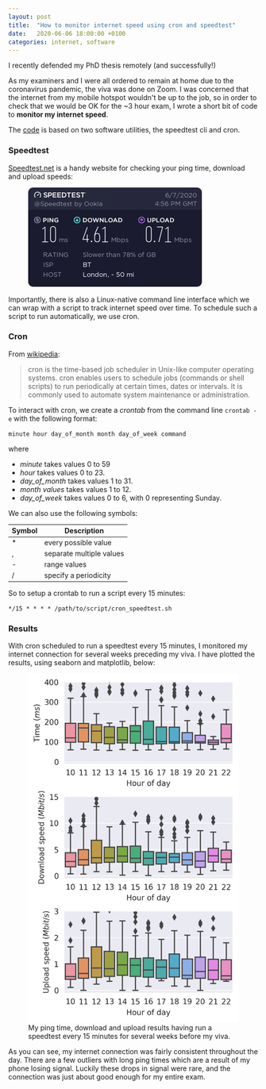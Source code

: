 ```yaml
---
layout: post
title:  "How to monitor internet speed using cron and speedtest"
date:   2020-06-06 18:00:00 +0100
categories: internet, software
---
```


I recently defended my PhD thesis remotely (and successfully!)

As my examiners and I were all ordered to remain at home due to the coronavirus pandemic, the viva was done on Zoom. I was concerned that the internet from my mobile hotspot wouldn't be up to the job, so in order to check that we would be OK for the ~3 hour exam, I wrote a short bit of code to **monitor my internet speed**.

The [code](https://github.com/peregrinescode/speedmon) is based on two software utilities, the speedtest cli and cron.

### Speedtest

[Speedtest.net](https://www.speedtest.net/) is a handy website for checking your ping time, download and upload speeds:

<figure>
    <img class="center" src="/assets/imgs/speedtest-output.png" alt="Speedtest.net output">
</figure> 

Importantly, there is also a Linux-native command line interface which we can wrap with a script to track internet speed over time. To schedule such a script to run automatically, we use cron.

### Cron

From [wikipedia](https://en.wikipedia.org/wiki/Cron):
> cron is the time-based job scheduler in Unix-like computer operating systems. cron enables users to schedule jobs (commands or shell scripts) to run periodically at certain times, dates or intervals. It is commonly used to automate system maintenance or administration.

To interact with cron, we create a *crontab* from the command line `crontab -e` with the following format:
```
minute hour day_of_month month day_of_week command
```
where
* *minute* takes values 0 to 59
* *hour*  takes values 0 to 23.
* *day_of_month* takes values 1 to 31.
* *month values* takes values 1 to 12.
* *day_of_week* takes values 0 to 6, with 0 representing Sunday.

We can also use the following symbols:

| Symbol     	 | Description |
| ----------- | ----------- |
| *			 | every possible value |
| , 		 	 | separate multiple values |
| - 		 	 | range values |
| / 		 	 | specify a periodicity |


So to setup a crontab to run a script every 15 minutes:
```(bash)
*/15 * * * * /path/to/script/cron_speedtest.sh
```

### Results

With cron scheduled to run a speedtest every 15 minutes, I monitored my internet connection for several weeks preceding my viva. I have plotted the results, using seaborn and matplotlib, below:

<figure>
    <img class="center" src="/assets/imgs/ross-warren-speed_v_time-NI.png" alt="speedmon output">
    <figcaption>
      My ping time, download and upload results having run a speedtest every 15 minutes for several weeks before my viva.
    </figcaption>
</figure> 

As you can see, my internet connection was fairly consistent throughout the day. There are a few outliers with long ping times which are a result of my phone losing signal. Luckily these drops in signal were rare, and the connection was just about good enough for my entire exam.